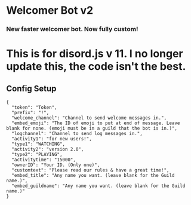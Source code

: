 # Welcomer Bot v2
### New faster welcomer bot. Now fully custom!

# This is for disord.js v 11. I no longer update this, the code isn't the best. 

## Config Setup
```
{
  "token": "Token",
  "prefix": "!",
  "welcome_channel": "Channel to send welcome messages in.", 
  "embed_emoji": "The ID of emoji to put at end of message. Leave blank for none. (emoji must be in a guild that the bot is in.)",
  "logchannel": "Channel to send log messages in.",
  "activity1": "for new users!",
  "type1": "WATCHING",
  "activity2": "version 2.0",
  "type2": "PLAYING",
  "activitytime": "15000",
  "ownerID": "Your ID. (Only one)",
  "customtext": "Please read our rules & have a great time!",
  "embed_title": "Any name you want. (leave blank for the Guild name.)",
  "embed_guildname": "Any name you want. (leave blank for the Guild name.)"
}


